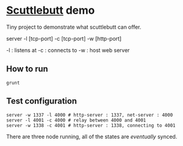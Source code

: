 [Scuttlebutt](https://github.com/dominictarr/scuttlebutt) demo
==

Tiny project to demonstrate what scuttlebutt can offer. 

server -l [tcp-port] -c [tcp-port] -w [http-port]

-l : listens at 
-c : connects to
-w : host web server 

How to run
--

```
grunt
```

Test configuration
--

```
server -w 1337 -l 4000 # http-server : 1337, net-server : 4000
server -l 4001 -c 4000 # relay between 4000 and 4001
server -w 1338 -c 4001 # http-server : 1338, connecting to 4001
```

There are three node running, all of the states are *eventually* synced.

